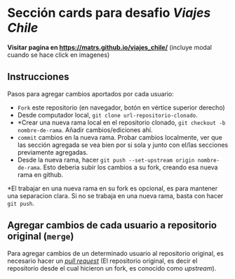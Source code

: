 # Sección cards para desafio _Viajes Chile_

**Visitar pagina en https://matrs.github.io/viajes_chile/**
(incluye modal cuando se hace click en imagenes)

## Instrucciones

Pasos para agregar cambios aportados por cada usuario:

- `Fork` este repositorio (en navegador, botón en vértice superior derecho)
- Desde computador local, `git clone url-repositorio-clonado`.
- \*Crear una nueva rama local en el repositorio clonado, `git checkout -b nombre-de-rama`. Añadir cambios/ediciones ahí.
- `commit` cambios en la nueva rama. Probar cambios localmente, ver que las sección agregada se vea bien por si sola y junto con el/las secciones previamente agregadas.
- Desde la nueva rama, hacer `git push --set-upstream origin nombre-de-rama`. Esto deberia subir los cambios a su fork, creando esa nueva rama en github.

\*El trabajar en una nueva rama en su fork es opcional, es para mantener una separacion clara. Si no se trabaja en una nueva rama, basta con hacer `git push`.

## Agregar cambios de cada usuario a repositorio original (`merge`)

Para agregar cambios de un determinado usuario al repositorio original, es necesario hacer un [_pull request_](https://docs.github.com/en/pull-requests/collaborating-with-pull-requests/proposing-changes-to-your-work-with-pull-requests/creating-a-pull-request-from-a-fork) (El repositorio original, es decir el repositorio desde el cual hicieron un fork, es conocido como _upstream_).
